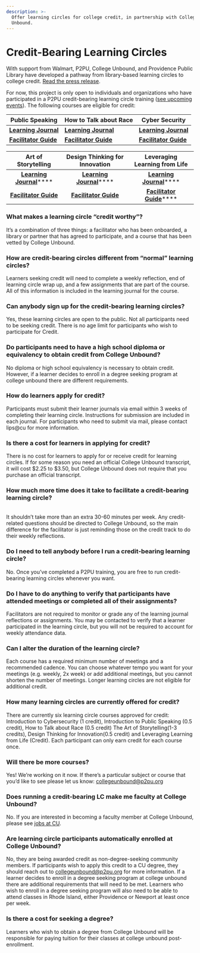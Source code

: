 ```yaml
---
description: >-
  Offer learning circles for college credit, in partnership with College
  Unbound.
---
```


# Credit-Bearing Learning Circles

With support from Walmart, P2PU, College Unbound, and Providence Public Library have developed a pathway from library-based learning circles to college credit. [Read the press release](https://info.p2pu.org/2021/07/21/bringing-college-credits-to-libraries-with-peer-led-learning-circles/).&#x20;

For now, this project is only open to individuals and organizations who have participated in a P2PU credit-bearing learning circle training ([see upcoming events](https://www.p2pu.org/en/events/)). The following courses are eligible for credit:&#x20;

| Public Speaking                                                                                                   | How to Talk about Race                                                                                       | Cyber Security                                                                                                            |
| ----------------------------------------------------------------------------------------------------------------- | ------------------------------------------------------------------------------------------------------------ | ------------------------------------------------------------------------------------------------------------------------- |
| [**Learning Journal**](https://docs.google.com/document/d/1UGBtpmgN1eN9t\_VSDjsL6fwIOVuC3spVtIE5C-oBYfI/edit#)    | [**Learning Journal**](https://docs.google.com/document/d/1bab9ZBgPzXZ6oG-797ha9SRpE-tP9H1qgrqrh3NDL88/edit) | [**Learning Journal**](https://docs.google.com/document/d/17WK9r2OZkePF6V0vCKbYd7cuHX6vyJLAWflPbi\_ic7Y/edit#)            |
| [**Facilitator Guide**](https://docs.google.com/document/u/1/d/1Ee9qFinK6khLnabnZF7riY6sS39FHjn67bSP4PmVtHw/edit) | [**Facilitator Guide**](https://docs.google.com/document/d/1tiv1Y4ScGm4mVnJh4tUjCSzvCr44jaaI9\_fn5y36Hvk/)   | [**Facilitator Guide**](https://docs.google.com/document/d/1V0ouIfg7XvGZ2arI5WCRi24QUcLzcpofV7d8rclYWlY/edit?usp=sharing) |

|                                                         Art of Storytelling                                                        |                                                    Design Thinking for Innovation                                                   |                                                  Leveraging Learning from Life                                                 |
| :--------------------------------------------------------------------------------------------------------------------------------: | :---------------------------------------------------------------------------------------------------------------------------------: | :----------------------------------------------------------------------------------------------------------------------------: |
|    [**Learning Journal**](https://docs.google.com/document/d/1oE9Bf047T1PMfXGGpDylEj44G7vkByj8YhgkQULK-z8/edit?usp=sharing)****    |    [**Learning Journal**](https://docs.google.com/document/d/1LioHgfOC8IuNg\_7JgyOPzHPvw2-I9xYAahXb7yV2-W4/edit?usp=sharing)****    | [**Learning Journal**](https://docs.google.com/document/d/15D6dmGGE1vc\_X0mLLmGB3Gnf3vs9yXa2IOUJ7\_3xzGU/edit?usp=sharing)**** |
| ****[**Facilitator Guide**](https://docs.google.com/document/d/10SOAK7Ix6OgjT8fcIlWInew\_phDn-RlGEUaKfZvqF9o/edit?usp=sharing)**** | ****[**Facilitator Guide**](https://docs.google.com/document/d/16M7IlB83-isEZLq\_Gu1BXwgCMSWylT9Y7PFirgO\_1H8/edit?usp=sharing)**** |  [**Facilitator Guide**](https://docs.google.com/document/d/13KvnnifqmT7pUNR4hekJd0fPyc7nEkUWBILQdkoxfG0/edit?usp=sharing)**** |

### **What makes a learning circle “credit worthy”?**

It’s a combination of three things: a facilitator who has been onboarded, a library or partner that has agreed to participate, and a course that has been vetted by College Unbound.

### **How are credit-bearing circles different from “normal” learning circles?**

Learners seeking credit will need to complete a weekly reflection, end of learning circle wrap up, and a few assignments that are part of the course. All of this information is included in the learning journal for the course.

### **Can anybody sign up for the credit-bearing learning circles?**

Yes, these learning circles are open to the public. Not all participants need to be seeking credit. There is no age limit for participants who wish to participate for Credit.

### **Do participants need to have a high school diploma or equivalency to obtain credit from College Unbound?**

No diploma or high school equivalency is necessary to obtain credit. However, if a learner decides to enroll in a degree seeking program at college unbound there are different requirements.

### **How do learners apply for credit?**

Participants must submit their learner journals via email within 3 weeks of completing their learning circle. Instructions for submission are included in each journal. For participants who need to submit via mail, please contact lips@cu for more information.

### **Is there a cost for learners in applying for credit?**&#x20;

There is no cost for learners to apply for or receive credit for learning circles. If for some reason you need an official College Unbound transcript, it will cost $2.25 to $3.50, but College Unbound does not require that you purchase an official transcript.

### **How much more time does it take to facilitate a credit-bearing learning circle?**

\
It shouldn’t take more than an extra 30-60 minutes per week. Any credit-related questions should be directed to College Unbound, so the main difference for the facilitator is just reminding those on the credit track to do their weekly reflections.

### **Do I need to tell anybody before I run a credit-bearing learning circle?**&#x20;

No. Once you’ve completed a P2PU training, you are free to run credit-bearing learning circles whenever you want.

### **Do I have to do anything to verify that participants have attended meetings or completed all of their assignments?**&#x20;

Facilitators are not required to monitor or grade any of the learning journal reflections or assignments. You may be contacted to verify that a learner participated in the learning circle, but you will not be required to account for weekly attendance data.

### **Can I alter the duration of the learning circle?**

Each course has a required minimum number of meetings and a recommended cadence. You can choose whatever tempo you want for your meetings (e.g. weekly, 2x week) or add additional meetings, but you cannot shorten the number of meetings. Longer learning circles are not eligible for additional credit.

### **How many learning circles are currently offered for credit?**

There are currently six learning circle courses approved for credit: Introduction to Cybersecurity (1 credit), Introduction to Public Speaking (0.5 credit), How to Talk about Race (0.5 credit) The Art of Storytelling(1-3 credits), Design Thinking for Innovation(0.5 credit) and Leveraging Learning from Life (Credit). Each participant can only earn credit for each course once.

### **Will there be more courses?**

Yes! We’re working on it now. If there’s a particular subject or course that you’d like to see please let us know: [collegeunbound@p2pu.org](mailto:collegeunbound@p2pu.org) &#x20;

### **Does running a credit-bearing LC make me faculty at College Unbound?**

No. If you are interested in becoming a faculty member at College Unbound, please see [jobs at CU](https://www.collegeunbound.org/apps/pages/employmentopportunities).

### **Are learning circle participants automatically enrolled at College Unbound?**

No, they are being awarded credit as non-degree-seeking community members. If participants wish to apply this credit to a CU degree, they should reach out to [collegeunbound@p2pu.org](mailto:collegeunbound@p2pu.org) for more information. If a learner decides to enroll in a degree seeking program at college unbound there are additional requirements that will need to be met. Learners who wish to enroll in a degree seeking program will also need to be able to attend classes in Rhode Island, either Providence or Newport at least once per week.

### **Is there a cost for seeking a degree?**

Learners who wish to obtain a degree from College Unbound will be responsible for paying tuition for their classes at college unbound post-enrollment.

